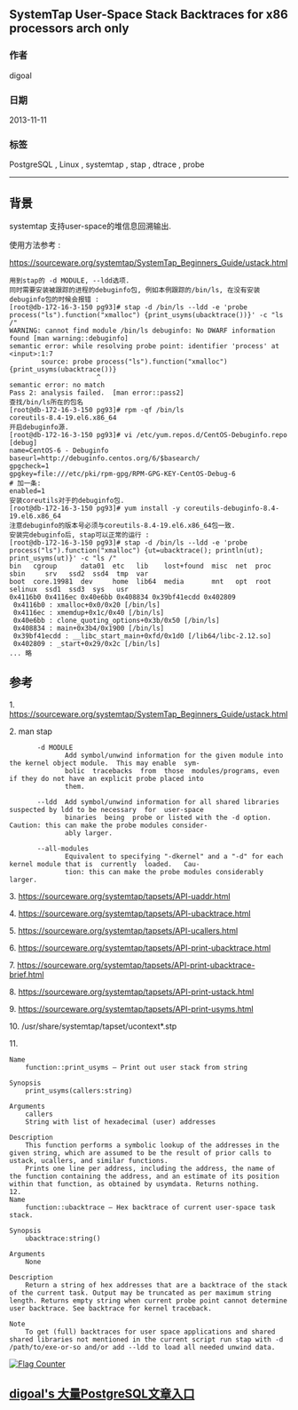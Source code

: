 ## SystemTap User-Space Stack Backtraces for x86 processors arch only   
                                                                                             
### 作者                                                                                         
digoal                                                                                           
                                                                                       
### 日期                                                                                                          
2013-11-11                                                                                    
                                                                                        
### 标签                                                                                       
PostgreSQL , Linux , systemtap , stap , dtrace , probe                                                                                        
                                                                                                                         
----                                                                                                 
                                                                                                                                     
## 背景          
systemtap 支持user-space的堆信息回溯输出.  
  
  
使用方法参考 :   
  
https://sourceware.org/systemtap/SystemTap_Beginners_Guide/ustack.html  
  
```  
用到stap的 -d MODULE, --ldd选项.  
同时需要安装被跟踪的进程的debuginfo包, 例如本例跟踪的/bin/ls, 在没有安装debuginfo包的时候会报错 :   
[root@db-172-16-3-150 pg93]# stap -d /bin/ls --ldd -e 'probe process("ls").function("xmalloc") {print_usyms(ubacktrace())}' -c "ls /"  
WARNING: cannot find module /bin/ls debuginfo: No DWARF information found [man warning::debuginfo]  
semantic error: while resolving probe point: identifier 'process' at <input>:1:7  
        source: probe process("ls").function("xmalloc") {print_usyms(ubacktrace())}  
                      ^  
semantic error: no match  
Pass 2: analysis failed.  [man error::pass2]  
查找/bin/ls所在的包名  
[root@db-172-16-3-150 pg93]# rpm -qf /bin/ls  
coreutils-8.4-19.el6.x86_64  
开启debuginfo源.  
[root@db-172-16-3-150 pg93]# vi /etc/yum.repos.d/CentOS-Debuginfo.repo  
[debug]  
name=CentOS-6 - Debuginfo  
baseurl=http://debuginfo.centos.org/6/$basearch/  
gpgcheck=1  
gpgkey=file:///etc/pki/rpm-gpg/RPM-GPG-KEY-CentOS-Debug-6  
# 加一条:  
enabled=1  
安装coreutils对于的debuginfo包.  
[root@db-172-16-3-150 pg93]# yum install -y coreutils-debuginfo-8.4-19.el6.x86_64  
注意debuginfo的版本号必须与coreutils-8.4-19.el6.x86_64包一致.  
安装完debuginfo后, stap可以正常的运行 :   
[root@db-172-16-3-150 pg93]# stap -d /bin/ls --ldd -e 'probe process("ls").function("xmalloc") {ut=ubacktrace(); println(ut); print_usyms(ut)}' -c "ls /"  
bin   cgroup      data01  etc   lib    lost+found  misc  net  proc  sbin     srv   ssd2  ssd4  tmp  var  
boot  core.19981  dev     home  lib64  media       mnt   opt  root  selinux  ssd1  ssd3  sys   usr  
0x4116b0 0x4116ec 0x40e6bb 0x408834 0x39bf41ecdd 0x402809  
 0x4116b0 : xmalloc+0x0/0x20 [/bin/ls]  
 0x4116ec : xmemdup+0x1c/0x40 [/bin/ls]  
 0x40e6bb : clone_quoting_options+0x3b/0x50 [/bin/ls]  
 0x408834 : main+0x3b4/0x1900 [/bin/ls]  
 0x39bf41ecdd : __libc_start_main+0xfd/0x1d0 [/lib64/libc-2.12.so]  
 0x402809 : _start+0x29/0x2c [/bin/ls]  
... 略  
```  
  
## 参考  
1\. https://sourceware.org/systemtap/SystemTap_Beginners_Guide/ustack.html  
  
2\. man stap  
  
```  
       -d MODULE  
              Add symbol/unwind information for the given module into the kernel object module.  This may enable  sym-  
              bolic  tracebacks  from  those  modules/programs, even if they do not have an explicit probe placed into  
              them.  
  
       --ldd  Add symbol/unwind information for all shared libraries suspected by ldd to be necessary  for  user-space  
              binaries  being  probe or listed with the -d option.  Caution: this can make the probe modules consider-  
              ably larger.  
  
       --all-modules  
              Equivalent to specifying "-dkernel" and a "-d" for each kernel module that is  currently  loaded.   Cau-  
              tion: this can make the probe modules considerably larger.  
```  
  
3\. https://sourceware.org/systemtap/tapsets/API-uaddr.html  
  
4\. https://sourceware.org/systemtap/tapsets/API-ubacktrace.html  
  
5\. https://sourceware.org/systemtap/tapsets/API-ucallers.html  
  
6\. https://sourceware.org/systemtap/tapsets/API-print-ubacktrace.html  
  
7\. https://sourceware.org/systemtap/tapsets/API-print-ubacktrace-brief.html  
  
8\. https://sourceware.org/systemtap/tapsets/API-print-ustack.html  
  
9\. https://sourceware.org/systemtap/tapsets/API-print-usyms.html  
  
10\. /usr/share/systemtap/tapset/ucontext*.stp  
  
11\.   
  
```  
Name  
    function::print_usyms — Print out user stack from string  
  
Synopsis  
    print_usyms(callers:string)  
  
Arguments  
    callers  
    String with list of hexadecimal (user) addresses  
  
Description  
    This function performs a symbolic lookup of the addresses in the given string, which are assumed to be the result of prior calls to ustack, ucallers, and similar functions.  
    Prints one line per address, including the address, the name of the function containing the address, and an estimate of its position within that function, as obtained by usymdata. Returns nothing.  
12.   
Name  
    function::ubacktrace — Hex backtrace of current user-space task stack.  
  
Synopsis  
    ubacktrace:string()  
  
Arguments  
    None  
  
Description  
    Return a string of hex addresses that are a backtrace of the stack of the current task. Output may be truncated as per maximum string length. Returns empty string when current probe point cannot determine user backtrace. See backtrace for kernel traceback.  
  
Note  
    To get (full) backtraces for user space applications and shared shared libraries not mentioned in the current script run stap with -d /path/to/exe-or-so and/or add --ldd to load all needed unwind data.  
```  
    
  
<a rel="nofollow" href="http://info.flagcounter.com/h9V1"  ><img src="http://s03.flagcounter.com/count/h9V1/bg_FFFFFF/txt_000000/border_CCCCCC/columns_2/maxflags_12/viewers_0/labels_0/pageviews_0/flags_0/"  alt="Flag Counter"  border="0"  ></a>  
  
  
  
  
  
  
## [digoal's 大量PostgreSQL文章入口](https://github.com/digoal/blog/blob/master/README.md "22709685feb7cab07d30f30387f0a9ae")
  
